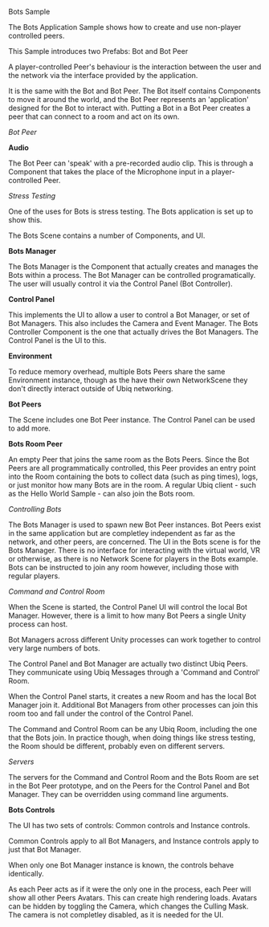 Bots Sample

The Bots Application Sample shows how to create and use non-player controlled peers.

This Sample introduces two Prefabs: Bot and Bot Peer

A player-controlled Peer's behaviour is the interaction between the user and the network via the interface provided by the application.

It is the same with the Bot and Bot Peer. The Bot itself contains Components to move it around the world, and the Bot Peer represents an 'application' designed for the Bot to interact with.
Putting a Bot in a Bot Peer creates a peer that can connect to a room and act on its own.

*Bot Peer*

**Audio**

The Bot Peer can 'speak' with a pre-recorded audio clip. This is through a Component that takes the place of the Microphone input in a player-controlled Peer.


*Stress Testing*

One of the uses for Bots is stress testing. The Bots application is set up to show this.

The Bots Scene contains a number of Components, and  UI.

**Bots Manager**

The Bots Manager is the Component that actually creates and manages the Bots within a process. The Bot Manager can be controlled programatically. The user will usually control it via the Control Panel (Bot Controller).

**Control Panel**

This implements the UI to allow a user to control a Bot Manager, or set of Bot Managers. This also includes the Camera and Event Manager. The Bots Controller Component is the one that actually drives the Bot Managers. The Control Panel is the UI to this.

**Environment**

To reduce memory overhead, multiple Bots Peers share the same Environment instance, though as the have their own NetworkScene they don't directly interact outside of Ubiq networking.

**Bot Peers**

The Scene includes one Bot Peer instance. The Control Panel can be used to add more.

**Bots Room Peer**

An empty Peer that joins the same room as the Bots Peers. Since the Bot Peers are all programmatically controlled, this Peer provides an entry point into the Room containing the bots to collect data (such as ping times), logs, or just monitor how many Bots are in the room.
A regular Ubiq client - such as the Hello World Sample - can also join the Bots room.


*Controlling Bots*

The Bots Manager is used to spawn new Bot Peer instances. Bot Peers exist in the same application but are completley independent as far as the network, and other peers, are concerned.
The UI in the Bots scene is for the Bots Manager. There is no interface for interacting with the virtual world, VR or otherwise, as there is no Network Scene for players in the Bots example.
Bots can be instructed to join any room however, including those with regular players.

*Command and Control Room*

When the Scene is started, the Control Panel UI will control the local Bot Manager. However, there is a limit to how many Bot Peers a single Unity process can host.

Bot Managers across different Unity processes can work together to control very large numbers of bots.

The Control Panel and Bot Manager are actually two distinct Ubiq Peers. They communicate using Ubiq Messages through a 'Command and Control' Room.

When the Control Panel starts, it creates a new Room and has the local Bot Manager join it. Additional Bot Managers from other processes can join this room too and fall under the control of the Control Panel.

The Command and Control Room can be any Ubiq Room, including the one that the Bots join. In practice though, when doing things like stress testing, the Room should be different, probably even on different servers.

*Servers*

The servers for the Command and Control Room and the Bots Room are set in the Bot Peer prototype, and on the Peers for the Control Panel and Bot Manager. They can be overridden using command line arguments.


**Bots Controls**

The UI has two sets of controls: Common controls and Instance controls.

Common Controls apply to all Bot Managers, and Instance controls apply to just that Bot Manager.

When only one Bot Manager instance is known, the controls behave identically.

As each Peer acts as if it were the only one in the process, each Peer will show all other Peers Avatars. This can create high rendering loads. Avatars can be hidden by toggling the Camera, which changes the Culling Mask. The camera is not completley disabled, as it is needed for the UI.

